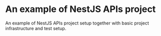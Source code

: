 # An example of NestJS APIs project

An example of NestJS APIs project setup together with basic project infrastructure and test setup.
